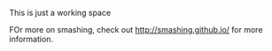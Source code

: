 This is just a working space

FOr more on smashing, check out http://smashing.github.io/ for more information.
